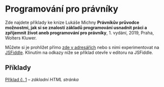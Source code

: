 # Programování pro právníky
Zde najdete příklady ke knize Lukáše Michny __Právníkův průvodce možnostmi, jak si se znalostí základů programování usnadnit práci a zpříjemnit život aneb programování pro právníky__, 1. vydání, 2019, Praha, Wolters Kluwer.

Můžete si je prohlížet přímo [zde v adresářích](/priklady/) nebo s nimi experimentovat na [JSFiddle](https://jsfiddle.net/). Klinutím na odkazy níže se příklad otevře v editoru na JSFiddle.

## Příklady
[Příklad č. 1](https://jsfiddle.net/gh/get/library/pure/mobeetle/programovani_pro_pravniky_2019/tree/master/priklady/priklad_01/) – 
  _základní HTML stránka_
